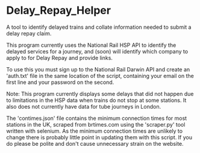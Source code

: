 # Delay_Repay_Helper
A tool to identify delayed trains and collate information needed to submit a delay repay claim.

This program currently uses the National Rail HSP API to identify the delayed services for a journey, and (soon) will identify which company to apply to for Delay Repay and provide links.

To use this you must sign up to the National Rail Darwin API and create an 'auth.txt' file in the same location of the script, containing your email on the first line and your password on the second.

Note: This program currently displays some delays that did not happen due to limitations in the HSP data when trains do not stop at some stations. It also does not currently have data for tube journeys in London.

The 'contimes.json' file contains the minimum connection times for most stations in the UK, scraped from brtimes.com using the 'scraper.py' tool written with selenium. As the minimum connection times are unlikely to change there is probably little point in updating them with this script. If you do please be polite and don't cause unnecessary strain on the website.
